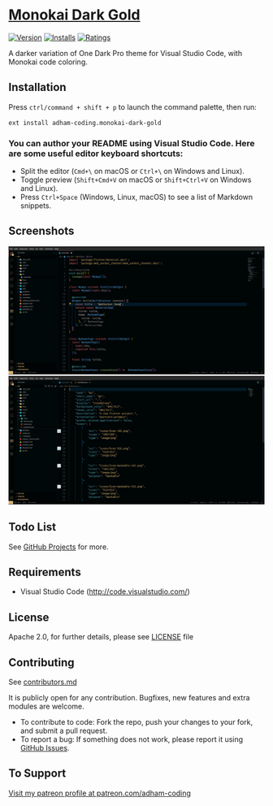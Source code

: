 # [Monokai Dark Gold](https://github.com/adham-coding/monokai-dark-gold)

[![Version](https://vsmarketplacebadge.apphb.com/version/adham-coding.monokai-dark-gold.png)](https://marketplace.visualstudio.com/items?itemName=adham-coding.monokai-dark-gold) [![Installs](https://vsmarketplacebadge.apphb.com/installs/adham-coding.monokai-dark-gold.png)](https://marketplace.visualstudio.com/items?itemName=adham-coding.monokai-dark-gold) [![Ratings](https://vsmarketplacebadge.apphb.com/rating/adham-coding.monokai-dark-gold.png)](https://marketplace.visualstudio.com/items?itemName=adham-coding.monokai-dark-gold)

A darker variation of One Dark Pro theme for Visual Studio Code, with Monokai code coloring.

## Installation

Press `ctrl/command + shift + p` to launch the command palette, then run:
```
ext install adham-coding.monokai-dark-gold
```

### You can author your README using Visual Studio Code. Here are some useful editor keyboard shortcuts:

* Split the editor (`Cmd+\` on macOS or `Ctrl+\` on Windows and Linux).
* Toggle preview (`Shift+Cmd+V` on macOS or `Shift+Ctrl+V` on Windows and Linux).
* Press `Ctrl+Space` (Windows, Linux, macOS) to see a list of Markdown snippets.

## Screenshots

![Screenshot 01](images/screenshots/ss01.png "Screenshot #01")
![Screenshot 02](images/screenshots/ss02.png "Screenshot #02")

## Todo List

See [GitHub Projects](https://github.com/adham-coding/monokai-dark-gold/projects) for more.


## Requirements

* Visual Studio Code (http://code.visualstudio.com/)


## License

Apache 2.0, for further details, please see [LICENSE](https://github.com/adham-coding/monokai-dark-gold/blob/main/LICENSE) file


## Contributing

See [contributors.md](https://github.com/adham-coding/monokai-dark-gold/blob/main/contributors.md)

It is publicly open for any contribution. Bugfixes, new features and extra modules are welcome.

* To contribute to code: Fork the repo, push your changes to your fork, and submit a pull request.
* To report a bug: If something does not work, please report it using [GitHub Issues](https://github.com/adham-coding/monokai-dark-gold/issues).


## To Support

[Visit my patreon profile at patreon.com/adham-coding](https://www.patreon.com/adham-coding)

